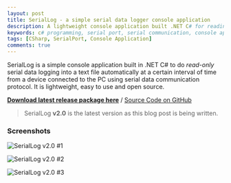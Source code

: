 ```yaml
---
layout: post
title: SerialLog - a simple serial data logger console application
description: A lightweight console application built .NET C# for reading and logging serial data from a serial port using serial data communication protocol.
keywords: c# programming, serial port, serial communication, console application, serial data logging, logger console, rs232 serial data
tags: [CSharp, SerialPort, Console Application]
comments: true
---
```


SerialLog is a simple console application built in .NET C# to do _read-only_ serial data logging into a text file automatically at a certain interval of time from a device connected to the PC using serial data communication protocol. It is lightweight, easy to use and open source.

[**Download latest release package here**](https://github.com/heiswayi/SerialLog/releases) / [Source Code on GitHub](https://github.com/heiswayi/SerialLog)

> SerialLog **v2.0** is the latest version as this blog post is being written.

### Screenshots

![SerialLog v2.0 #1](http://i.imgur.com/8PLBzkp.png)

![SerialLog v2.0 #2](http://i.imgur.com/FUsfzvK.png)

![SerialLog v2.0 #3](http://i.imgur.com/TeZVLF3.png)
